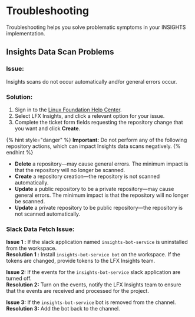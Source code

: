 # Troubleshooting

Troubleshooting helps you solve problematic symptoms in your INSIGHTS implementation.

## Insights Data Scan Problems <a href="#devanalyticstroubleshooting-devanalyticsdatascanproblems" id="devanalyticstroubleshooting-devanalyticsdatascanproblems"></a>

### Issue: <a href="#devanalyticstroubleshooting-symptom" id="devanalyticstroubleshooting-symptom"></a>

Insights scans do not occur automatically and/or general errors occur.

### Solution: <a href="#devanalyticstroubleshooting-solution" id="devanalyticstroubleshooting-solution"></a>

1. Sign in to the [Linux Foundation Help Center](https://jira.linuxfoundation.org/servicedesk/customer/portal/4).
2. Select LFX Insights, and click a relevant option for your issue.
3. Complete the ticket form fields requesting the repository change that you want and click **Create**.

{% hint style="danger" %}
**Important:** Do not perform any of the following repository actions, which can impact Insights data scans negatively.
{% endhint %}

* **Delete** a repository—may cause general errors. The minimum impact is that the repository will no longer be scanned.
* **Create** a repository creation—the repository is not scanned automatically.
* **Update** a public repository to be a private repository—may cause general errors. The minimum impact is that the repository will no longer be scanned.
* **Update** a private repository to be public repository—the repository is not scanned automatically.

### Slack Data Fetch Issue:

**Issue 1 :** If the slack application named `insights-bot-service` is uninstalled from the workspace.\
**Resolution 1 :** Install `insights-bot-service bot` on the workspace. If the tokens are changed, provide tokens to the LFX Insights team.

**Issue 2:** If the events for the `insights-bot-service` slack application are turned off.\
**Resolution 2:** Turn on the events, notify the LFX Insights team to ensure that the events are received and processed for the project.

**Issue 3:** If the `insights-bot-service` bot is removed from the channel.\
**Resolution 3:** Add the bot back to the channel.
